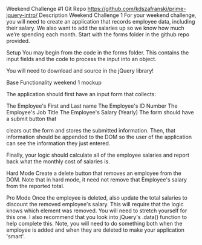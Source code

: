 Weekend Challenge #1
Git Repo
https://github.com/kdszafranski/prime-jquery-intro/
Description
Weekend Challenge 1
For your weekend challenge, you will need to create an application that records employee data, including their salary. We also want to add the salaries up so we know how much we’re spending each month. Start with the forms folder in the github repo provided.

Setup
You may begin from the code in the forms folder. This contains the input fields and the code to process the input into an object.

You will need to download and source in the jQuery library!

Base Functionality
weekend 1 mockup

The application should first have an input form that collects:

The Employee's First and Last name
The Employee's ID Number
The Employee's Job Title
The Employee's Salary (Yearly)
The form should have a submit button that

clears out the form and
stores the submitted information.
Then, that information should be appended to the DOM so the user of the application can see the information they just entered.

Finally, your logic should calculate all of the employee salaries and report back what the monthly cost of salaries is.

Hard Mode
Create a delete button that removes an employee from the DOM. Note that in hard mode, it need not remove that Employee's salary from the reported total.

Pro Mode
Once the employee is deleted, also update the total salaries to discount the removed employee's salary. This will require that the logic knows which element was removed. You will need to stretch yourself for this one. I also recommend that you look into jQuery's .data() function to help complete this. Note, you will need to do something both when the employee is added and when they are deleted to make your application 'smart'.
